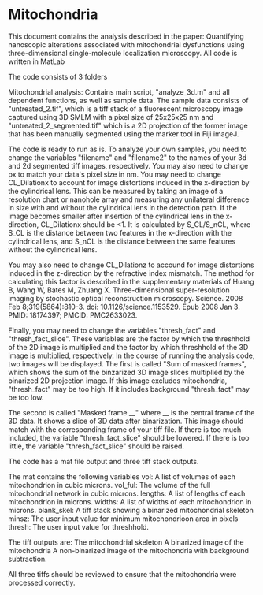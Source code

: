 # Mitochondria
This document contains the analysis described in the paper: Quantifying nanoscopic alterations associated with mitochondrial dysfunctions using three-dimensional single-molecule localization microscopy. All code is written in MatLab

The code consists of 3 folders

Mitochondrial analysis:
Contains main script, "analyze_3d.m" and all dependent functions, as well as sample data. The sample data consists of
  "untreated_2.tif", which is a tiff stack of a fluorescent microscopy image captured using 3D SMLM with a pixel size of 25x25x25 nm
  and "untreated_2_segmented.tif" which is a 2D projection of the former image that has been manually segmented using the marker tool in Fiji imageJ.
  
The code is ready to run as is. To analyze your own samples, you need to change the variables "filename" and "filename2" to the names of your 3d and 2d segmented tiff images, respectively. You may also need to change px to match your data's pixel size in nm. 
You may need to change CL_Dilationx to account for image distortions induced in the x-direction by the cylindrical lens. This can be measured by taking an image of a resolution chart or nanohole array and measuring any unilateral difference in size with and without the cylindrical lens in the detection path. If the image becomes smaller after insertion of the cylindrical lens in the x-direction, CL_Dilationx should be <1. It is calculated by S_CL/S_nCL, where S_CL is the distance between two features in the x-direction with the cylindrical lens, and S_nCL is the distance between the same features without the cylindrical lens.

You may also need to change CL_Dilationz to accound for image distortions induced in the z-direction by the refractive index mismatch. The method for calculating this factor is described in the supplementary materials of Huang B, Wang W, Bates M, Zhuang X. Three-dimensional super-resolution imaging by stochastic optical reconstruction microscopy. Science. 2008 Feb 8;319(5864):810-3. doi: 10.1126/science.1153529. Epub 2008 Jan 3. PMID: 18174397; PMCID: PMC2633023.

Finally, you may need to change the variables "thresh_fact" and "thresh_fact_slice". These variables are the factor by which the threshhold of the 2D image is multiplied and the factor by which threshhold of the 3D image is multiplied, respectively. In the course of running the analysis code, two images will be displayed. The first is called "Sum of masked frames", which shows the sum of the binzarized 3D image slices multiplied by the binarized 2D projection image. If this image excludes mitochondria, "thresh_fact" may be too high. If it includes background "thresh_fact" may be too low.

The second is called "Masked frame __" where __ is the central frame of the 3D data. It shows a slice of 3D data after binarization. This image should match with the corresponding frame of your tiff file. If there is too much included, the variable "thresh_fact_slice" should be lowered. If there is too little, the variable "thresh_fact_slice" should be raised.

The code has a mat file output and three tiff stack outputs.

The mat contains the following variables
vol: A list of volumes of each mitochondrion in cubic microns.
vol_ful: The volume of the full mitochondrial network in cubic microns.
lengths: A list of lengths of each mitochondrion in microns.
widths: A list of widths of each mitochondrion in microns.
blank_skel: A tiff stack showing a binarized mitochondrial skeleton
minsz: The user input value for minimum mitochondrioon area in pixels
thresh: The user input value for threshhold.


The tiff outputs are:
The mitochondrial skeleton
A binarized image of the mitochondria
A non-binarized image of the mitochondria with background subtraction.

All three tiffs should be reviewed to ensure that the mitochondria were processed correctly.


